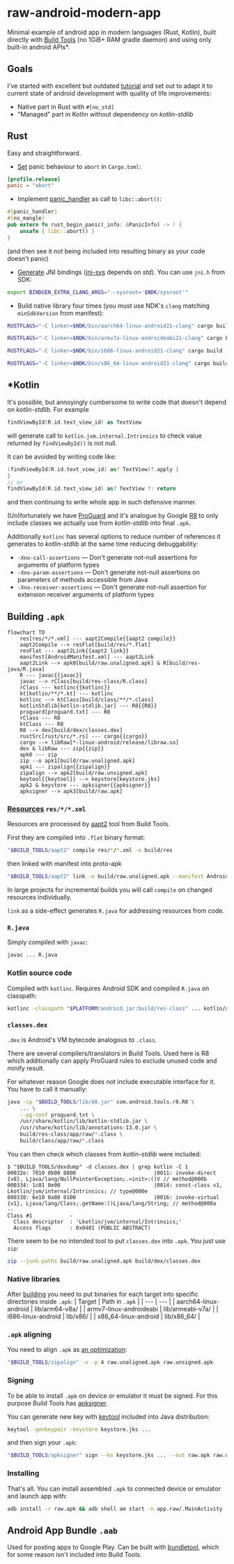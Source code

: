 # raw-android-modern-app

Minimal example of android app in modern languages (Rust, Kotlin),
built directly with [Build Tools](https://developer.android.com/studio/command-line#tools-build)
(no 1GiB+ RAM gradle daemon) and using only built-in android APIs*.

## Goals

I've started with excellent but outdated [tutorial](https://www.hanshq.net/command-line-android.html)
and set out to adapt it to current state of android development with quality of life improvements:

* Native part in Rust with `#[no_std]`
* "Managed" part in Kotlin without dependency on *kotlin-stdlib*

## Rust

Easy and straightforward.

* [Set](https://doc.rust-lang.org/cargo/reference/profiles.html#panic) panic behaviour to `abort` in `Cargo.toml`:
```toml
[profile.release]
panic = "abort"
```
* Implement [panic_handler](https://doc.rust-lang.org/nomicon/panic-handler.html) as call to `libc::abort()`:
```rust
#[panic_handler]
#[no_mangle]
pub extern fn rust_begin_panic(_info: &PanicInfo) -> ! {
    unsafe { libc::abort() }
}
```
(and then see it not being included into resulting binary as your code doesn't panic)
* [Generate](rust/build.rs) JNI bindings ([jni-sys](https://crates.io/crates/jni-sys) depends on *std*).
You can use `jni.h` from SDK:
```bash
export BINDGEN_EXTRA_CLANG_ARGS="--sysroot='$NDK/sysroot'"
```
* Build native library four times (you must use NDK's `clang` matching `minSdkVersion` from manifest):
```bash
RUSTFLAGS="-C linker=$NDK/bin/aarch64-linux-android21-clang" cargo build --release --target aarch64-linux-android

RUSTFLAGS="-C linker=$NDK/bin/armv7a-linux-androideabi21-clang" cargo build --release --target armv7-linux-androideabi

RUSTFLAGS="-C linker=$NDK/bin/i686-linux-android21-clang" cargo build --release --target i686-linux-android

RUSTFLAGS="-C linker=$NDK/bin/x86_64-linux-android21-clang" cargo build --release --target x86_64-linux-android
```

## *Kotlin

It's possible, but annoyingly cumbersome to write code that doesn't depend on *kotlin-stdlib*. For example
```kotlin
findViewById(R.id.text_view_id) as TextView
```
will generate call to `kotlin.jvm.internal.Intrinsics` to check value returned by `findViewById()`
is not null.

It can be avoided by writing code like:
```kotlin
(findViewById(R.id.text_view_id) as? TextView)?.apply {
}
// or
findViewById(R.id.text_view_id) as? TextView ?: return
```
and then continuing to write whole app in such defensive manner.

(Un)fortunately we have [ProGuard](https://www.guardsquare.com/manual/home) and it's analogue by Google
[R8](https://android-developers.googleblog.com/2018/11/r8-new-code-shrinker-from-google-is.html) to
only include classes we actually use from *kotlin-stdlib* into final `.apk`.

Additionally `kotlinc` has several options to reduce number of references it generates to
*kotlin-stdlib* at the same time reducing debuggability:
* `-Xno-call-assertions` — Don't generate not-null assertions for arguments of platform types
* `-Xno-param-assertions` — Don't generate not-null assertions on parameters of methods accessible from Java
* `-Xno-receiver-assertions` — Don't generate not-null assertion for extension receiver arguments of platform types

## Building `.apk`

```mermaid
flowchart TD
    res[res/*/*.xml] --- aapt2Compile{{aapt2 compile}}
    aapt2Compile --> resFlat[build/res/*.flat]
    resFlat --- aapt2Link{{aapt2 link}}
    manifest[AndroidManifest.xml] --- aapt2Link
    aapt2Link --> apk0[build/raw.unaligned.apk] & R[build/res-java/R.java]
    R --- javac{{javac}}
    javac --> rClass[build/res-class/R.class]
    rClass --- kotlinc{{kotlinc}}
    kt[kotlin/**/*.kt] --- kotlinc
    kotlinc --> ktClass[build/class/**/*.class]
    kotlinStdlib[kotlin-stdlib.jar] --- R8{{R8}}
    proguard[proguard.txt] --- R8
    rClass --- R8
    ktClass --- R8
    R8 --> dex[build/dex/classes.dex]
    rustSrc[rust/src/*.rs] --- cargo{{cargo}}
    cargo --> libRaw[*-linux-android/release/libraw.so]
    dex & libRaw --- zip{{zip}}
    apk0 --- zip
    zip --o apk1[build/raw.unaligned.apk]
    apk1 --- zipalign{{zipalign}}
    zipalign --> apk2[build/raw.unsigned.apk]
    keytool{{keytool}} --> keystore[keystore.jks]
    apk2 & keystore --- apksigner{{apksigner}}
    apksigner --> apk3[build/raw.apk]
```

### [Resources](https://developer.android.com/guide/topics/resources/providing-resources) `res/*/*.xml`

Resources are processed by [aapt2](https://developer.android.com/studio/command-line/aapt2) tool from
Build Tools.

First they are compiled into `.flat` binary format:
```bash
"$BUILD_TOOLS/aapt2" compile res/*/*.xml -o build/res
```
then linked with manifest into proto-apk
```bash
"$BUILD_TOOLS/aapt2" link -o build/raw.unaligned.apk --manifest AndroidManifest.xml ... build/res/*.flat
```

In large projects for incremental builds you will call `compile` on changed resources individually.

`link` as a side-effect generates `R.java` for addressing resources from code.

### `R.java`

Simply compiled with `javac`:
```bash
javac ... R.java
```

### Kotlin source code

Compiled with `kotlinc`. Requires Android SDK and compiled `R.java` on classpath:
```bash
kotlinc -classpath "$PLATFORM/android.jar:build/res-class" ... kotlin/app/raw/*.kt
```

### `classes.dex`

`.dex` is Android's VM bytecode analogous to `.class`.

There are several compilers/translators in Build Tools. Used here is R8 which additionally can apply
ProGuard rules to exclude unused code and minify result.

For whatever reason Google does not include executable interface for it. You have to call it manually:
```bash
java -cp "$BUILD_TOOLS/lib/d8.jar" com.android.tools.r8.R8 \
    ... \
    --pg-conf proguard.txt \
    /usr/share/kotlin/lib/kotlin-stdlib.jar \
    /usr/share/kotlin/lib/annotations-13.0.jar \
    build/res-class/app/raw/*.class \
    build/class/app/raw/*.class
```

You can then check which classes from *kotlin-stdlib* were included:
```
$ "$BUILD_TOOLS/dexdump" -d classes.dex | grep kotlin -C 1
00032e: 7010 0b00 0800                         |0011: invoke-direct {v8}, Ljava/lang/NullPointerException;.<init>:()V // method@000b
000334: 1c01 0e00                              |0014: const-class v1, Lkotlin/jvm/internal/Intrinsics; // type@000e
000338: 6e10 0a00 0100                         |0016: invoke-virtual {v1}, Ljava/lang/Class;.getName:()Ljava/lang/String; // method@000a
--
Class #1            -
  Class descriptor  : 'Lkotlin/jvm/internal/Intrinsics;'
  Access flags      : 0x0401 (PUBLIC ABSTRACT)
```

There seem to be no intended tool to put `classes.dex` into `.apk`. You just use `zip`:
```bash
zip --junk-paths build/raw.unaligned.apk build/dex/classes.dex
```

### Native libraries

After [building](#rust) you need to put binaries for each target into specific directories inside `.apk`:
| Target | Path in `.apk` |
| --- | --- |
| aarch64-linux-android | lib/arm64-v8a/ |
| armv7-linux-androideabi | lib/armeabi-v7a/ |
| i686-linux-android | lib/x86/ |
| x86_64-linux-android | lib/x86_64/ |

### `.apk` aligning

You need to align `.apk` as [an optimization](https://developer.android.com/studio/command-line/zipalign):
```bash
"$BUILD_TOOLS/zipalign" -v -p 4 raw.unaligned.apk raw.unsigned.apk
```

### Signing

To be able to install `.apk` on device or emulator it must be signed. For this purpose
Build Tools has [apksigner](https://developer.android.com/studio/command-line/apksigner).

You can generate new key with [keytool](https://docs.oracle.com/en/java/javase/11/tools/keytool.html)
included into Java distribution:
```bash
keytool -genkeypair -keystore keystore.jks ...
```
and then sign your `.apk`:
```bash
"$BUILD_TOOLS/apksigner" sign --ks keystore.jks ... --out raw.apk raw.unsigned.apk
```

### Installing

That's all. You can install assembled `.apk` to connected device or emulator and launch app with:
```bash
adb install -r raw.apk && adb shell am start -n app.raw/.MainActivity
```

## Android App Bundle `.aab`

Used for posting apps to Google Play. Can be built with
[bundletool](https://developer.android.com/studio/command-line/bundletool), which for some reason
isn't included into Build Tools.
